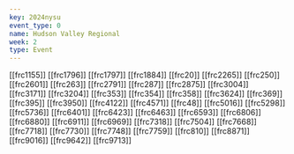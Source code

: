 ```yaml
---
key: 2024nysu
event_type: 0
name: Hudson Valley Regional
week: 2
type: Event
---
```

[[frc1155]]
[[frc1796]]
[[frc1797]]
[[frc1884]]
[[frc20]]
[[frc2265]]
[[frc250]]
[[frc2601]]
[[frc263]]
[[frc2791]]
[[frc287]]
[[frc2875]]
[[frc3004]]
[[frc3171]]
[[frc3204]]
[[frc353]]
[[frc354]]
[[frc358]]
[[frc3624]]
[[frc369]]
[[frc395]]
[[frc3950]]
[[frc4122]]
[[frc4571]]
[[frc48]]
[[frc5016]]
[[frc5298]]
[[frc5736]]
[[frc6401]]
[[frc6423]]
[[frc6463]]
[[frc6593]]
[[frc6806]]
[[frc6880]]
[[frc6911]]
[[frc6969]]
[[frc7318]]
[[frc7504]]
[[frc7668]]
[[frc7718]]
[[frc7730]]
[[frc7748]]
[[frc7759]]
[[frc810]]
[[frc8871]]
[[frc9016]]
[[frc9642]]
[[frc9713]]
